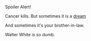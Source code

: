 Spoiler Alert!

Cancer kills. But sometimes it is a [dream](../marshmallow.md)

And sometimes it's your brother-in-law.

Walter White is so dumb.